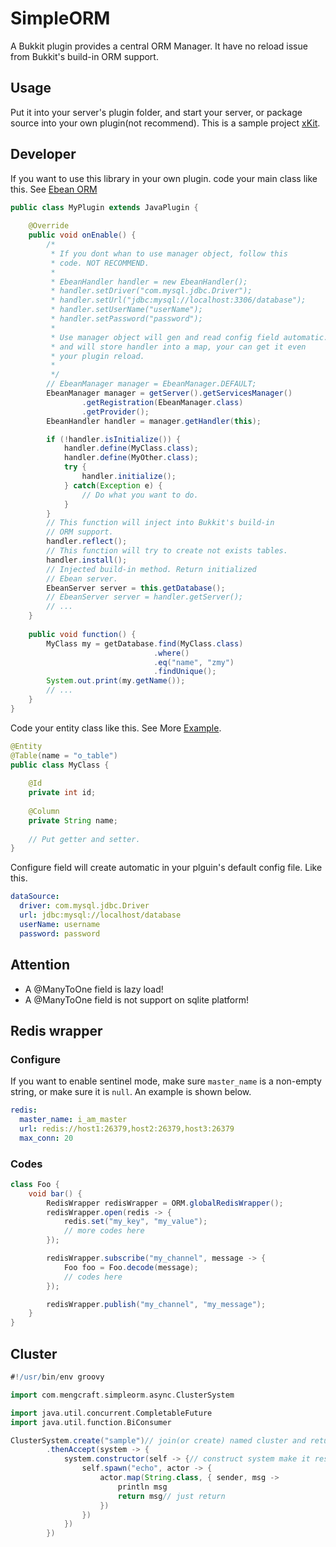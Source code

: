 # SimpleORM
A Bukkit plugin provides a central ORM Manager. It have no reload issue from
Bukkit's build-in ORM support.

## Usage
Put it into your server's plugin folder, and start your server,
or package source into your own plugin(not recommend).
This is a sample project [xKit](https://github.com/caoli5288/xKit).

## Developer
If you want to use this library in your own plugin. code your main
class like this. See [Ebean ORM](http://avaje.org/ebean/documentation.html)
```java
public class MyPlugin extends JavaPlugin {
    
    @Override
    public void onEnable() {
        /*
         * If you dont whan to use manager object, follow this
         * code. NOT RECOMMEND.
         *
         * EbeanHandler handler = new EbeanHandler();
         * handler.setDriver("com.mysql.jdbc.Driver");
         * handler.setUrl("jdbc:mysql://localhost:3306/database");
         * handler.setUserName("userName");
         * handler.setPassword("password");
         *
         * Use manager object will gen and read config field automatic.
         * and will store handler into a map, your can get it even
         * your plugin reload.
         *
         */
        // EbeanManager manager = EbeanManager.DEFAULT;
        EbeanManager manager = getServer().getServicesManager()
                .getRegistration(EbeanManager.class)
                .getProvider();
        EbeanHandler handler = manager.getHandler(this);

        if (!handler.isInitialize()) {
            handler.define(MyClass.class);
            handler.define(MyOther.class);
            try {
                handler.initialize();
            } catch(Exception e) {
                // Do what you want to do.
            }
        }
        // This function will inject into Bukkit's build-in 
        // ORM support.
        handler.reflect();
        // This function will try to create not exists tables.
        handler.install();
        // Injected build-in method. Return initialized 
        // Ebean server.
        EbeanServer server = this.getDatabase();
        // EbeanServer server = handler.getServer();
        // ...
    }
    
    public void function() {
        MyClass my = getDatabase.find(MyClass.class)
                                .where()
                                .eq("name", "zmy")
                                .findUnique();
        System.out.print(my.getName());
        // ...
    }
}
```
Code your entity class like this. See More [Example](https://github.com/ebean-orm/avaje-ebeanorm-examples/tree/master/a-basic/src/main/java/org/example/domain).
```java
@Entity
@Table(name = "o_table")
public class MyClass {
    
    @Id
    private int id;
    
    @Column
    private String name;
    
    // Put getter and setter.
}
```
Configure field will create automatic in your plguin's default config file.
Like this.
```yaml
dataSource:
  driver: com.mysql.jdbc.Driver
  url: jdbc:mysql://localhost/database
  userName: username
  password: password
```

## Attention
- A @ManyToOne field is lazy load!
- A @ManyToOne field is not support on sqlite platform!

## Redis wrapper

### Configure

If you want to enable sentinel mode, make sure `master_name` is a non-empty string, or make sure it is `null`. An example is shown below.

```yaml
redis:
  master_name: i_am_master
  url: redis://host1:26379,host2:26379,host3:26379
  max_conn: 20
```

### Codes

```java
class Foo {
    void bar() {
        RedisWrapper redisWrapper = ORM.globalRedisWrapper();
        redisWrapper.open(redis -> {
            redis.set("my_key", "my_value");
            // more codes here
        });

        redisWrapper.subscribe("my_channel", message -> {
            Foo foo = Foo.decode(message);
            // codes here
        });

        redisWrapper.publish("my_channel", "my_message");
    }
}
```

## Cluster

```groovy
#!/usr/bin/env groovy

import com.mengcraft.simpleorm.async.ClusterSystem

import java.util.concurrent.CompletableFuture
import java.util.function.BiConsumer

ClusterSystem.create("sample")// join(or create) named cluster and return its future. 
        .thenAccept(system -> {
            system.constructor(self -> {// construct system make it respawn automatic
                self.spawn("echo", actor -> {
                    actor.map(String.class, { sender, msg ->
                        println msg
                        return msg// just return
                    })
                })
            })
        })
```